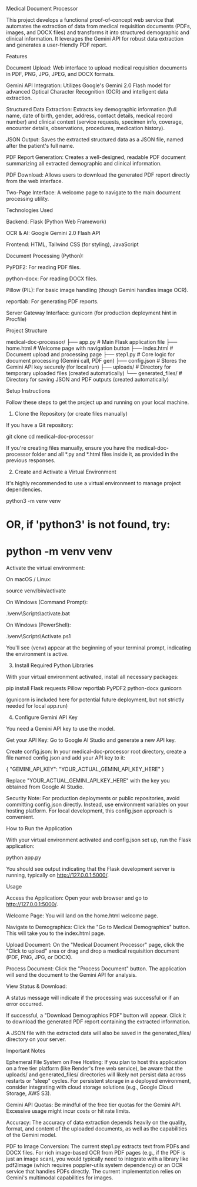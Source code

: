 Medical Document Processor

This project develops a functional proof-of-concept web service that automates the extraction of data from medical requisition documents (PDFs, images, and DOCX files) and transforms it into structured demographic and clinical information. It leverages the Gemini API for robust data extraction and generates a user-friendly PDF report.

Features

Document Upload: Web interface to upload medical requisition documents in PDF, PNG, JPG, JPEG, and DOCX formats.

Gemini API Integration: Utilizes Google's Gemini 2.0 Flash model for advanced Optical Character Recognition (OCR) and intelligent data extraction.

Structured Data Extraction: Extracts key demographic information (full name, date of birth, gender, address, contact details, medical record number) and clinical context (service requests, specimen info, coverage, encounter details, observations, procedures, medication history).

JSON Output: Saves the extracted structured data as a JSON file, named after the patient's full name.

PDF Report Generation: Creates a well-designed, readable PDF document summarizing all extracted demographic and clinical information.

PDF Download: Allows users to download the generated PDF report directly from the web interface.

Two-Page Interface: A welcome page to navigate to the main document processing utility.

Technologies Used

Backend: Flask (Python Web Framework)

OCR & AI: Google Gemini 2.0 Flash API

Frontend: HTML, Tailwind CSS (for styling), JavaScript

Document Processing (Python):

PyPDF2: For reading PDF files.

python-docx: For reading DOCX files.

Pillow (PIL): For basic image handling (though Gemini handles image OCR).

reportlab: For generating PDF reports.

Server Gateway Interface: gunicorn (for production deployment hint in Procfile)

Project Structure

medical-doc-processor/
├── app.py                  # Main Flask application file
├── home.html               # Welcome page with navigation button
├── index.html              # Document upload and processing page
├── step1.py                # Core logic for document processing (Gemini call, PDF gen)
├── config.json             # Stores the Gemini API key securely (for local run)
├── uploads/                # Directory for temporary uploaded files (created automatically)
└── generated_files/        # Directory for saving JSON and PDF outputs (created automatically)


Setup Instructions

Follow these steps to get the project up and running on your local machine.

1. Clone the Repository (or create files manually)

If you have a Git repository:

git clone <your-repository-url>
cd medical-doc-processor


If you're creating files manually, ensure you have the medical-doc-processor folder and all *.py and *.html files inside it, as provided in the previous responses.

2. Create and Activate a Virtual Environment

It's highly recommended to use a virtual environment to manage project dependencies.

python3 -m venv venv
# OR, if 'python3' is not found, try:
# python -m venv venv


Activate the virtual environment:

On macOS / Linux:

source venv/bin/activate


On Windows (Command Prompt):

.\venv\Scripts\activate.bat


On Windows (PowerShell):

.\venv\Scripts\Activate.ps1


You'll see (venv) appear at the beginning of your terminal prompt, indicating the environment is active.

3. Install Required Python Libraries

With your virtual environment activated, install all necessary packages:

pip install Flask requests Pillow reportlab PyPDF2 python-docx gunicorn


(gunicorn is included here for potential future deployment, but not strictly needed for local app.run)

4. Configure Gemini API Key

You need a Gemini API key to use the model.

Get your API Key: Go to Google AI Studio and generate a new API key.

Create config.json: In your medical-doc-processor root directory, create a file named config.json and add your API key to it:

{
    "GEMINI_API_KEY": "YOUR_ACTUAL_GEMINI_API_KEY_HERE"
}


Replace "YOUR_ACTUAL_GEMINI_API_KEY_HERE" with the key you obtained from Google AI Studio.

Security Note: For production deployments or public repositories, avoid committing config.json directly. Instead, use environment variables on your hosting platform. For local development, this config.json approach is convenient.

How to Run the Application

With your virtual environment activated and config.json set up, run the Flask application:

python app.py


You should see output indicating that the Flask development server is running, typically on http://127.0.0.1:5000/.

Usage

Access the Application: Open your web browser and go to http://127.0.0.1:5000/.

Welcome Page: You will land on the home.html welcome page.

Navigate to Demographics: Click the "Go to Medical Demographics" button. This will take you to the index.html page.

Upload Document: On the "Medical Document Processor" page, click the "Click to upload" area or drag and drop a medical requisition document (PDF, PNG, JPG, or DOCX).

Process Document: Click the "Process Document" button. The application will send the document to the Gemini API for analysis.

View Status & Download:

A status message will indicate if the processing was successful or if an error occurred.

If successful, a "Download Demographics PDF" button will appear. Click it to download the generated PDF report containing the extracted information.

A JSON file with the extracted data will also be saved in the generated_files/ directory on your server.

Important Notes

Ephemeral File System on Free Hosting: If you plan to host this application on a free tier platform (like Render's free web service), be aware that the uploads/ and generated_files/ directories will likely not persist data across restarts or "sleep" cycles. For persistent storage in a deployed environment, consider integrating with cloud storage solutions (e.g., Google Cloud Storage, AWS S3).

Gemini API Quotas: Be mindful of the free tier quotas for the Gemini API. Excessive usage might incur costs or hit rate limits.

Accuracy: The accuracy of data extraction depends heavily on the quality, format, and content of the uploaded documents, as well as the capabilities of the Gemini model.

PDF to Image Conversion: The current step1.py extracts text from PDFs and DOCX files. For rich image-based OCR from PDF pages (e.g., if the PDF is just an image scan), you would typically need to integrate with a library like pdf2image (which requires poppler-utils system dependency) or an OCR service that handles PDFs directly. The current implementation relies on Gemini's multimodal capabilities for images.